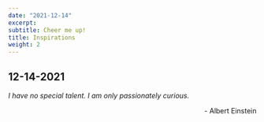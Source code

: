 ```yaml
---
date: "2021-12-14"
excerpt: 
subtitle: Cheer me up!
title: Inspirations
weight: 2
---
```


## 12-14-2021

*I have no special talent. I am only passionately curious.*

<div style="text-align: right"> - Albert Einstein </div>